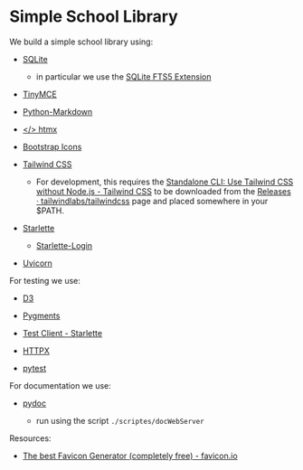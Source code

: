 # Simple School Library

We build a simple school library using:

- [SQLite](https://www.sqlite.org/)

  - in particular we use the [SQLite FTS5
    Extension](https://sqlite.org/fts5.html)

- [TinyMCE](https://www.tiny.cloud/)

- [Python-Markdown](https://python-markdown.github.io/)

- [</> htmx](https://htmx.org/)

- [Bootstrap Icons](https://icons.getbootstrap.com/)

- [Tailwind CSS](https://tailwindcss.com/docs)

  - For development, this requires the [Standalone CLI: Use Tailwind CSS
    without Node.js - Tailwind
    CSS](https://tailwindcss.com/blog/standalone-cli) to be downloaded
    from the [Releases ·
    tailwindlabs/tailwindcss](https://github.com/tailwindlabs/tailwindcss/releases)
    page and placed somewhere in your $PATH.

- [Starlette](https://www.starlette.io/)

  - [Starlette-Login](https://starlette-login.readthedocs.io/en/stable/)

- [Uvicorn](http://www.uvicorn.org/)

For testing we use:

- [D3](https://d3js.org/getting-started)

- [Pygments](https://pygments.org/docs/)

- [Test Client - Starlette](https://www.starlette.io/testclient/)

- [HTTPX](https://www.python-httpx.org/)

- [pytest](https://docs.pytest.org/en/8.2.x/)

For documentation we use:

- [pydoc](https://docs.python.org/3/library/pydoc.html)

  - run using the script `./scriptes/docWebServer`

Resources:

- [The best Favicon Generator (completely free) -
  favicon.io](https://favicon.io/)